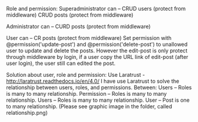 Role and permission: 
Superadministrator can –
CRUD users (protect from middleware)
CRUD posts (protect from middleware)

Administrator can –
CURD posts (protect from middleware)

User can –
CR posts (protect from middleware)
Set permission with @permission('update-post') and @permission('delete-post') to unallowed user to update and delete the posts. However the edit-post is only protect through middleware by login, if a user copy the URL link of edit-post (after user login), the user still can edited the post. 

Solution about user, role and permission:
Use Laratrust - http://laratrust.readthedocs.io/en/4.0/
I have use Laratrust to solve the relationship between users, roles, and permissions. 
Between:
Users – Roles is many to many relationship.
Permission – Roles is many to many relationship.
Users – Roles is many to many relationship.
User – Post is one to many relationship.
(Please see graphic image in the folder, called relationship.png)
